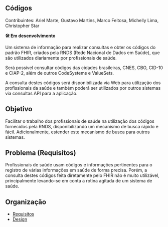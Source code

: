 ## Códigos
Contribuintes: Ariel Marte, Gustavo Martins, Marco Feitosa, Michelly Lima, Christopher Star

**🛠 Em desenvolvimento**

Um sistema de informação para realizar consultas e obter os códigos do padrão FHIR, criados pela RNDS (Rede Nacional de Dados em Saúde),
que são utilizados diariamente por profissionais de saúde.

Será possível consultar códigos das cidades brasileiras, CNES, CBO, CID-10 e CIAP-2, além de outros CodeSystems e ValueSets.

A consulta destes códigos será disponibilizada via Web para utilização dos profissionais da saúde
e também poderá ser utilizados por outros sistemas via consultas API para a aplicação.
           
## Objetivo
           
Facilitar o trabalho dos profissionais de saúde na utilização dos códigos fornecidos pela RNDS, disponibilizando um mecanismo de busca rápido e fácil.
Adicionalmente, estender este mecanismo de busca para outros sistemas.
      
## Problema (Requisitos)

Profissionais de saúde usam códigos e informações pertinentes para o registro de várias informações em saúde de forma precisa. Porém, a consulta destes códigos feita diretamente
pelo FHIR não é muito utilizável, principalmente levando-se em conta a rotina agitada de um sistema de saúde.

## Organização
- [Requisitos]()
- [Design]()
